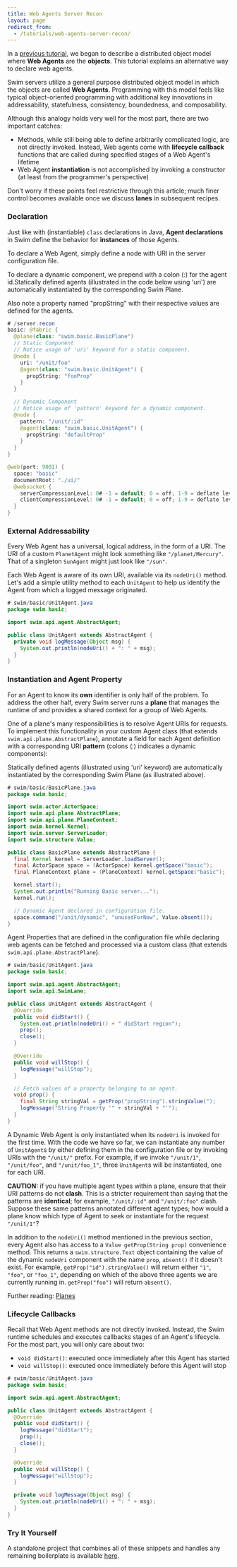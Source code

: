 ```yaml
---
title: Web Agents Server Recon
layout: page
redirect_from:
  - /tutorials/web-agents-server-recon/
---
```


In a [previous tutorial](/reference/web-agents), we began to describe a distributed object model where **Web Agents** are the **objects**. This tutorial explains an alternative way to declare web agents.

Swim servers utilize a general purpose distributed object model in which the objects are called **Web Agents**. Programming with this model feels like typical object-oriented programming with additional key innovations in addressability, statefulness, consistency, boundedness, and composability.

Although this analogy holds very well for the most part, there are two important catches:

- Methods, while still being able to define arbitrarily complicated logic, are not directly invoked. Instead, Web agents come with **lifecycle callback** functions that are called during specified stages of a Web Agent's lifetime
- Web Agent **instantiation** is not accomplished by invoking a constructor (at least from the programmer's perspective)

Don't worry if these points feel restrictive through this article; much finer control becomes available once we discuss **lanes** in subsequent recipes.

### Declaration

Just like with (instantiable) `class` declarations in Java, **Agent declarations** in Swim define the behavior for **instances** of those Agents.

To declare a Web Agent, simply define a node with URI in the server configuration file.

To declare a dynamic component, we prepend with a colon (:) for the agent id.Statically defined agents (illustrated in the code below using 'uri') are automatically instantiated by the corresponding Swim Plane.

Also note a property named "propString" with their respective values are defined for the agents.

```java
# /server.recon
basic: @fabric {
  @plane(class: "swim.basic.BasicPlane")
  // Static Component
  // Notice usage of 'uri' keyword for a static component.
  @node {
    uri: "/unit/foo"
    @agent(class: "swim.basic.UnitAgent") {
      propString: "fooProp"
    }
  }

  // Dynamic Component
  // Notice usage of 'pattern' keyword for a dynamic component. 
  @node {
    pattern: "/unit/:id"
    @agent(class: "swim.basic.UnitAgent") {
      propString: "defaultProp"
    }
  }
}

@web(port: 9001) {
  space: "basic"
  documentRoot: "./ui/"
  @websocket {
    serverCompressionLevel: 0# -1 = default; 0 = off; 1-9 = deflate level
    clientCompressionLevel: 0# -1 = default; 0 = off; 1-9 = deflate level
  }
}
```

### External Addressability

Every Web Agent has a universal, logical address, in the form of a URI. The URI of a custom `PlanetAgent` might look something like `"/planet/Mercury"`. That of a singleton `SunAgent` might just look like `"/sun"`.

Each Web Agent is aware of its own URI, available via its `nodeUri()` method. Let's add a simple utility method to each `UnitAgent` to help us identify the Agent from which a logged message originated.


```java
# swim/basic/UnitAgent.java
package swim.basic;

import swim.api.agent.AbstractAgent;

public class UnitAgent extends AbstractAgent {
  private void logMessage(Object msg) {
    System.out.println(nodeUri() + ": " + msg);
  }
}
```

<!-- Further reading: <a href="/reference/universal-addressability">Universal Addressability</a>-->

### Instantiation and Agent Property

For an Agent to know its **own** identifier is only half of the problem. To address the other half, every Swim server runs a **plane** that manages the runtime of and provides a shared context for a group of Web Agents.

One of a plane's many responsibilities is to resolve Agent URIs for requests. To implement this functionality in your custom Agent class (that extends `swim.api.plane.AbstractPlane`), annotate a field for each Agent definition with a corresponding URI **pattern** (colons (:) indicates a dynamic components):

Statically defined agents (illustrated using 'uri' keyword) are automatically instantiated by the corresponding Swim Plane (as illustrated above).

```java
# swim/basic/BasicPlane.java
package swim.basic;

import swim.actor.ActorSpace;
import swim.api.plane.AbstractPlane;
import swim.api.plane.PlaneContext;
import swim.kernel.Kernel;
import swim.server.ServerLoader;
import swim.structure.Value;

public class BasicPlane extends AbstractPlane {
  final Kernel kernel = ServerLoader.loadServer();
  final ActorSpace space = (ActorSpace) kernel.getSpace("basic");
  final PlaneContext plane = (PlaneContext) kernel.getSpace("basic");

  kernel.start();
  System.out.println("Running Basic server...");
  kernel.run();

  // Dynamic Agent declared in configuration file.
  space.command("/unit/dynamic", "unusedForNow", Value.absent());
}
```

Agent Properties that are defined in the configuration file while declaring web agents can be fetched and processed via a custom class (that extends `swim.api.plane.AbstractPlane`). 

```java
# swim/basic/UnitAgent.java
package swim.basic;

import swim.api.agent.AbstractAgent;
import swim.api.SwimLane;

public class UnitAgent extends AbstractAgent {
  @Override 
  public void didStart() {
    System.out.println(nodeUri() + " didStart region");
    prop();
    close();
  }

  @Override
  public void willStop() {
    logMessage("willStop");
  }

  // Fetch values of a property belonging to an agent.
  void prop() {
    final String stringVal = getProp("propString").stringValue(");
    logMessage("String Property '" + stringVal + "'");
  }
}
```

A Dynamic Web Agent is only instantiated when its `nodeUri` is invoked for the first time. With the code we have so far, we can instantiate any number of `UnitAgent`s by either defining them in the configuration file or by invoking URIs with the `"/unit/"` prefix. For example, if we invoke `"/unit/1"`, `"/unit/foo"`, and `"/unit/foo_1"`, three `UnitAgent`s will be instantiated, one for each URI.

**CAUTION:** if you have multiple agent types within a plane, ensure that their URI patterns do not **clash**. This is a stricter requirement than saying that the patterns are **identical**; for example, `"/unit/:id"` and `"/unit/:foo"` clash. Suppose these same patterns annotated different agent types; how would a plane know which type of Agent to seek or instantiate for the request `"/unit/1"`?

In addition to the `nodeUri()` method mentioned in the previous section, every Agent also has access to a `Value getProp(String prop)` convenience method. This returns a `swim.structure.Text` object containing the value of the dynamic `nodeUri` component with the name `prop`, `absent()` if it doesn't exist. For example, `getProp("id").stringValue()` will return either `"1"`, `"foo"`, or `"foo_1"`, depending on which of the above three agents we are currently running in. `getProp("foo")` will return `absent()`.

Further reading: [Planes](/reference/planes)

<!---, <a href="/reference/structures">Structures</a>-->

### Lifecycle Callbacks

Recall that Web Agent methods are not directly invoked. Instead, the Swim runtime schedules and executes callbacks stages of an Agent's lifecycle. For the most part, you will only care about two:

- `void didStart()`: executed once immediately after this Agent has started
- `void willStop()`: executed once immediately before this Agent will stop

```java
# swim/basic/UnitAgent.java
package swim.basic;

import swim.api.agent.AbstractAgent;

public class UnitAgent extends AbstractAgent {
  @Override
  public void didStart() {
    logMessage("didStart");
    prop();
    close();
  }

  @Override
  public void willStop() {
    logMessage("willStop");
  }

  private void logMessage(Object msg) {
    System.out.println(nodeUri() + ": " + msg);
  }
}
```

### Try It Yourself

A standalone project that combines all of these snippets and handles any remaining boilerplate is available [here](https://github.com/swimos/cookbook/tree/master/web_agents_server_recon).

